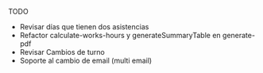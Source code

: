 TODO

- Revisar días que tienen dos asistencias
- Refactor calculate-works-hours y generateSummaryTable en generate-pdf
- Revisar Cambios de turno
- Soporte al cambio de email (multi email)
